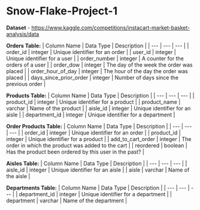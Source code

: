 # Snow-Flake-Project-1

**Dataset** - https://www.kaggle.com/competitions/instacart-market-basket-analysis/data

**Orders Table:**
| Column Name | Data Type | Description |
| --- | --- | --- |
| order_id | integer | Unique identifier for an order |
| user_id | integer | Unique identifier for a user |
| order_number | integer | A counter for the orders of a user |
| order_dow | integer | The day of the week the order was placed |
| order_hour_of_day | integer | The hour of the day the order was placed |
| days_since_prior_order | integer | Number of days since the previous order |

**Products Table:**
| Column Name | Data Type | Description |
| --- | --- | --- |
| product_id | integer | Unique identifier for a product |
| product_name | varchar | Name of the product |
| aisle_id | integer | Unique identifier for an aisle |
| department_id | integer | Unique identifier for a department |

**Order Products Table:**
| Column Name | Data Type | Description |
| --- | --- | --- |
| order_id | integer | Unique identifier for an order |
| product_id | integer | Unique identifier for a product |
| add_to_cart_order | integer | The order in which the product was added to the cart |
| reordered | boolean | Has the product been ordered by this user in the past? |

**Aisles Table:**
| Column Name | Data Type | Description |
| --- | --- | --- |
| aisle_id | integer | Unique identifier for an aisle |
| aisle | varchar | Name of the aisle |

**Departments Table:**
| Column Name | Data Type | Description |
| --- | --- | --- |
| department_id | integer | Unique identifier for a department |
| department | varchar | Name of the department |
